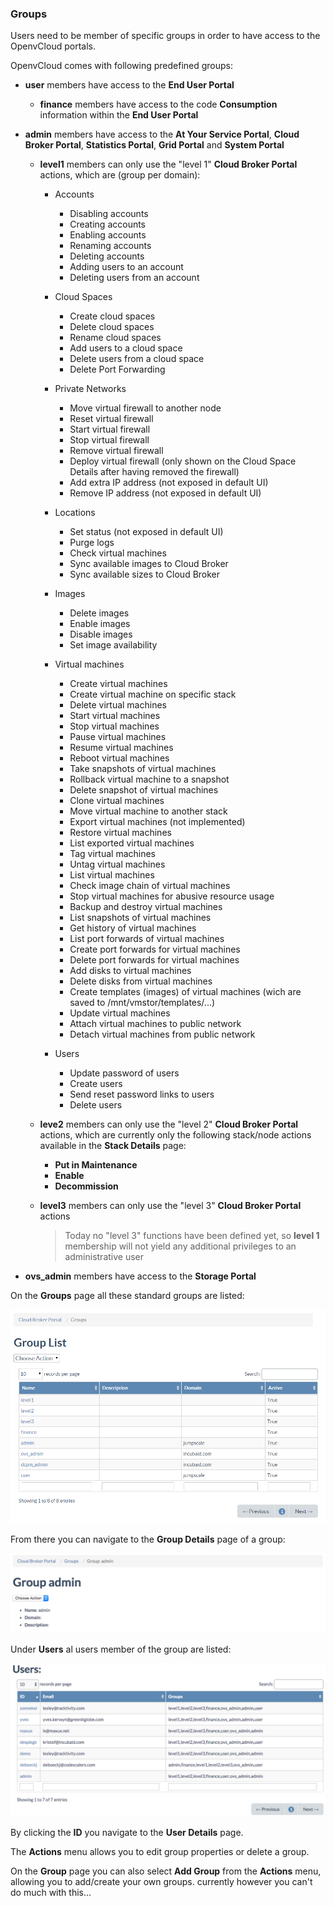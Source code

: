 ### Groups

Users need to be member of specific groups in order to have access to the OpenvCloud portals.

OpenvCloud comes with following predefined groups:

- **user** members have access to the **End User Portal**

  - **finance** members have access to the code **Consumption** information within the **End User Portal**

- **admin** members have access to the **At Your Service Portal**, **Cloud Broker Portal**, **Statistics Portal**, **Grid Portal** and **System Portal**

  - **level1** members can only use the "level 1" **Cloud Broker Portal** actions, which are (group per domain):

    - Accounts
      - Disabling accounts
      - Creating accounts
      - Enabling accounts
      - Renaming accounts
      - Deleting accounts
      - Adding users to an account
      - Deleting users from an account

    - Cloud Spaces
      - Create cloud spaces
      - Delete cloud spaces
      - Rename cloud spaces
      - Add users to a cloud space
      - Delete users from a cloud space
      - Delete Port Forwarding

    - Private Networks
      - Move virtual firewall to another node
      - Reset virtual firewall
      - Start virtual firewall
      - Stop virtual firewall
      - Remove virtual firewall
      - Deploy virtual firewall (only shown on the Cloud Space Details after having removed the firewall)
      - Add extra IP address (not exposed in default UI)
      - Remove IP address (not exposed in default UI)

    - Locations
      - Set status (not exposed in default UI)
      - Purge logs
      - Check virtual machines
      - Sync available images to Cloud Broker
      - Sync available sizes to Cloud Broker

    - Images
      - Delete images
      - Enable images
      - Disable images
      - Set image availability

    - Virtual machines
      - Create virtual machines
      - Create virtual machine on specific stack
      - Delete virtual machines
      - Start virtual machines
      - Stop virtual machines
      - Pause virtual machines
      - Resume virtual machines
      - Reboot virtual machines
      - Take snapshots of virtual machines
      - Rollback virtual machine to a snapshot
      - Delete snapshot of virtual machines
      - Clone virtual machines
      - Move virtual machine to another stack
      - Export virtual machines (not implemented)
      - Restore virtual machines
      - List exported virtual machines
      - Tag virtual machines
      - Untag virtual machines
      - List virtual machines
      - Check image chain of virtual machines
      - Stop virtual machines for abusive resource usage
      - Backup and destroy virtual machines
      - List snapshots of virtual machines
      - Get history of virtual machines
      - List port forwards of virtual machines
      - Create port forwards for virtual machines
      - Delete port forwards for virtual machines
      - Add disks to virtual machines
      - Delete disks from virtual machines
      - Create templates (images) of virtual machines (wich are saved to /mnt/vmstor/templates/...)
      - Update virtual machines
      - Attach virtual machines to public network
      - Detach virtual machines from public network

    - Users
      - Update password of users
      - Create users
      - Send reset password links to users
      - Delete users

  - **leve2** members can only use the "level 2" **Cloud Broker Portal** actions, which are currently only the following stack/node actions available in the **Stack Details** page:

    - **Put in Maintenance**
    - **Enable**
    - **Decommission**

  - **level3** members can only use the "level 3" **Cloud Broker Portal** actions

    > Today no "level 3" functions have been defined yet, so **level 1** membership will not yield any additional privileges to an administrative user

- **ovs_admin** members have access to the **Storage Portal**

On the **Groups** page all these standard groups are listed:

![[]](Groups.png)

From there you can navigate to the **Group Details** page of a group:

![[]](GroupDetails.png)

Under **Users** al users member of the group are listed:

![[]](Users.png)

By clicking the **ID** you navigate to the **User Details** page.

The **Actions** menu allows you to edit group properties or delete a group.

On the **Group** page you can also select **Add Group** from the **Actions** menu, allowing you to add/create your own groups. currently however you can't do much with this...
